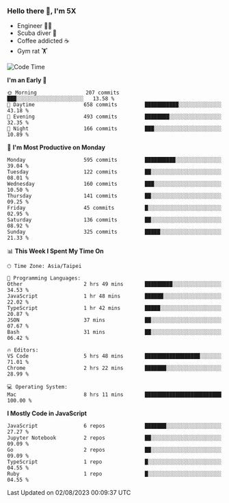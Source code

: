 ### Hello there 👋, I'm 5X

* Engineer 👨‍💻
* Scuba diver 🤿
* Coffee addicted ☕️
* Gym rat 🏋️

<!--START_SECTION:waka-->
![Code Time](http://img.shields.io/badge/Code%20Time-416%20hrs%2047%20mins-blue)

**I'm an Early 🐤** 

```text
🌞 Morning                207 commits         ███░░░░░░░░░░░░░░░░░░░░░░   13.58 % 
🌆 Daytime                658 commits         ███████████░░░░░░░░░░░░░░   43.18 % 
🌃 Evening                493 commits         ████████░░░░░░░░░░░░░░░░░   32.35 % 
🌙 Night                  166 commits         ███░░░░░░░░░░░░░░░░░░░░░░   10.89 % 
```
📅 **I'm Most Productive on Monday** 

```text
Monday                   595 commits         ██████████░░░░░░░░░░░░░░░   39.04 % 
Tuesday                  122 commits         ██░░░░░░░░░░░░░░░░░░░░░░░   08.01 % 
Wednesday                160 commits         ███░░░░░░░░░░░░░░░░░░░░░░   10.50 % 
Thursday                 141 commits         ██░░░░░░░░░░░░░░░░░░░░░░░   09.25 % 
Friday                   45 commits          █░░░░░░░░░░░░░░░░░░░░░░░░   02.95 % 
Saturday                 136 commits         ██░░░░░░░░░░░░░░░░░░░░░░░   08.92 % 
Sunday                   325 commits         █████░░░░░░░░░░░░░░░░░░░░   21.33 % 
```


📊 **This Week I Spent My Time On** 

```text
🕑︎ Time Zone: Asia/Taipei

💬 Programming Languages: 
Other                    2 hrs 49 mins       █████████░░░░░░░░░░░░░░░░   34.53 % 
JavaScript               1 hr 48 mins        ██████░░░░░░░░░░░░░░░░░░░   22.02 % 
TypeScript               1 hr 42 mins        █████░░░░░░░░░░░░░░░░░░░░   20.87 % 
JSON                     37 mins             ██░░░░░░░░░░░░░░░░░░░░░░░   07.67 % 
Bash                     31 mins             ██░░░░░░░░░░░░░░░░░░░░░░░   06.42 % 

🔥 Editors: 
VS Code                  5 hrs 48 mins       ██████████████████░░░░░░░   71.01 % 
Chrome                   2 hrs 22 mins       ███████░░░░░░░░░░░░░░░░░░   28.99 % 

💻 Operating System: 
Mac                      8 hrs 11 mins       █████████████████████████   100.00 % 
```

**I Mostly Code in JavaScript** 

```text
JavaScript               6 repos             ███████░░░░░░░░░░░░░░░░░░   27.27 % 
Jupyter Notebook         2 repos             ██░░░░░░░░░░░░░░░░░░░░░░░   09.09 % 
Go                       2 repos             ██░░░░░░░░░░░░░░░░░░░░░░░   09.09 % 
TypeScript               1 repo              █░░░░░░░░░░░░░░░░░░░░░░░░   04.55 % 
Ruby                     1 repo              █░░░░░░░░░░░░░░░░░░░░░░░░   04.55 % 
```




 Last Updated on 02/08/2023 00:09:37 UTC
<!--END_SECTION:waka-->

